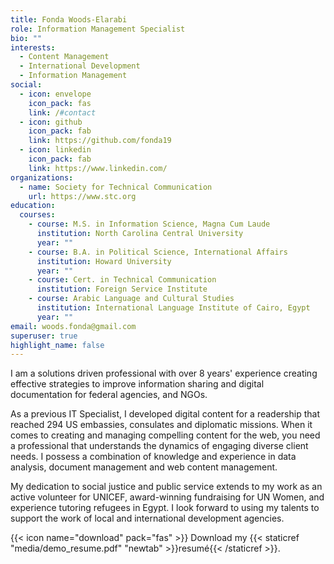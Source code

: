 ```yaml
---
title: Fonda Woods-Elarabi
role: Information Management Specialist
bio: ""
interests:
  - Content Management
  - International Development
  - Information Management
social:
  - icon: envelope
    icon_pack: fas
    link: /#contact
  - icon: github
    icon_pack: fab
    link: https://github.com/fonda19
  - icon: linkedin
    icon_pack: fab
    link: https://www.linkedin.com/
organizations:
  - name: Society for Technical Communication
    url: https://www.stc.org
education:
  courses:
    - course: M.S. in Information Science, Magna Cum Laude
      institution: North Carolina Central University
      year: ""
    - course: B.A. in Political Science, International Affairs
      institution: Howard University
      year: ""
    - course: Cert. in Technical Communication
      institution: Foreign Service Institute
    - course: Arabic Language and Cultural Studies
      institution: International Language Institute of Cairo, Egypt
      year: ""
email: woods.fonda@gmail.com
superuser: true
highlight_name: false
---
```

I am a solutions driven professional with over 8 years' experience creating effective strategies to improve information sharing and digital documentation for federal agencies, and NGOs. 

As a previous IT Specialist, I developed digital content for a readership that reached 294 US embassies, consulates and diplomatic missions. When it comes to creating and managing compelling content for the web, you need a professional that understands the dynamics of engaging diverse client needs. I possess a combination of knowledge and experience in data analysis, document management and web content management.

My dedication to social justice and public service extends to my work as an active volunteer for UNICEF, award-winning fundraising for UN Women, and experience tutoring refugees in Egypt. I look forward to using my talents to support the work of local and international development agencies.

{{< icon name="download" pack="fas" >}} Download my {{< staticref "media/demo_resume.pdf" "newtab" >}}resumé{{< /staticref >}}.